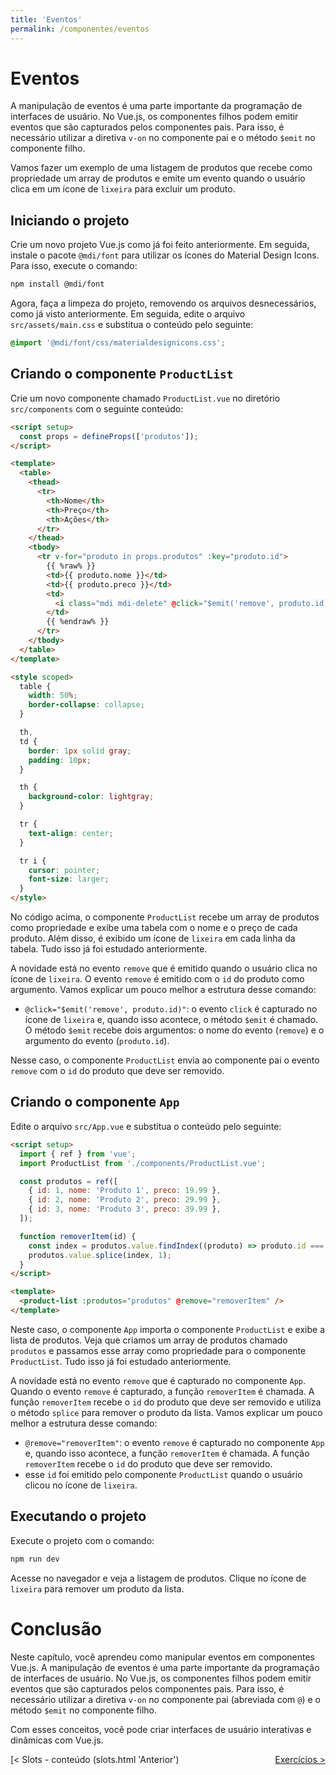 ```yaml
---
title: 'Eventos'
permalink: /componentes/eventos
---
```


# Eventos

A manipulação de eventos é uma parte importante da programação de interfaces de usuário. No Vue.js, os componentes filhos podem emitir eventos que são capturados pelos componentes pais. Para isso, é necessário utilizar a diretiva `v-on` no componente pai e o método `$emit` no componente filho.

Vamos fazer um exemplo de uma listagem de produtos que recebe como propriedade um array de produtos e emite um evento quando o usuário clica em um ícone de `lixeira` para excluir um produto.

## Iniciando o projeto

Crie um novo projeto Vue.js como já foi feito anteriormente. Em seguida, instale o pacote `@mdi/font` para utilizar os ícones do Material Design Icons. Para isso, execute o comando:

```bash
npm install @mdi/font
```

Agora, faça a limpeza do projeto, removendo os arquivos desnecessários, como já visto anteriormente. Em seguida, edite o arquivo `src/assets/main.css` e substitua o conteúdo pelo seguinte:

```css
@import '@mdi/font/css/materialdesignicons.css';
```

## Criando o componente `ProductList`

Crie um novo componente chamado `ProductList.vue` no diretório `src/components` com o seguinte conteúdo:

```html
<script setup>
  const props = defineProps(['produtos']);
</script>

<template>
  <table>
    <thead>
      <tr>
        <th>Nome</th>
        <th>Preço</th>
        <th>Ações</th>
      </tr>
    </thead>
    <tbody>
      <tr v-for="produto in props.produtos" :key="produto.id">
        {{ %raw% }}
        <td>{{ produto.nome }}</td>
        <td>{{ produto.preco }}</td>
        <td>
          <i class="mdi mdi-delete" @click="$emit('remove', produto.id)" />
        </td>
        {{ %endraw% }}
      </tr>
    </tbody>
  </table>
</template>

<style scoped>
  table {
    width: 50%;
    border-collapse: collapse;
  }

  th,
  td {
    border: 1px solid gray;
    padding: 10px;
  }

  th {
    background-color: lightgray;
  }

  tr {
    text-align: center;
  }

  tr i {
    cursor: pointer;
    font-size: larger;
  }
</style>
```

No código acima, o componente `ProductList` recebe um array de produtos como propriedade e exibe uma tabela com o nome e o preço de cada produto. Além disso, é exibido um ícone de `lixeira` em cada linha da tabela. Tudo isso já foi estudado anteriormente.

A novidade está no evento `remove` que é emitido quando o usuário clica no ícone de `lixeira`. O evento `remove` é emitido com o `id` do produto como argumento. Vamos explicar um pouco melhor a estrutura desse comando:

- `@click="$emit('remove', produto.id)"`: o evento `click` é capturado no ícone de `lixeira` e, quando isso acontece, o método `$emit` é chamado. O método `$emit` recebe dois argumentos: o nome do evento (`remove`) e o argumento do evento (`produto.id`).

Nesse caso, o componente `ProductList` envia ao componente pai o evento `remove` com o `id` do produto que deve ser removido.

## Criando o componente `App`

Edite o arquivo `src/App.vue` e substitua o conteúdo pelo seguinte:

```html
<script setup>
  import { ref } from 'vue';
  import ProductList from './components/ProductList.vue';

  const produtos = ref([
    { id: 1, nome: 'Produto 1', preco: 19.99 },
    { id: 2, nome: 'Produto 2', preco: 29.99 },
    { id: 3, nome: 'Produto 3', preco: 39.99 },
  ]);

  function removerItem(id) {
    const index = produtos.value.findIndex((produto) => produto.id === id);
    produtos.value.splice(index, 1);
  }
</script>

<template>
  <product-list :produtos="produtos" @remove="removerItem" />
</template>
```

Neste caso, o componente `App` importa o componente `ProductList` e exibe a lista de produtos. Veja que criamos um array de produtos chamado `produtos` e passamos esse array como propriedade para o componente `ProductList`. Tudo isso já foi estudado anteriormente.

A novidade está no evento `remove` que é capturado no componente `App`. Quando o evento `remove` é capturado, a função `removerItem` é chamada. A função `removerItem` recebe o `id` do produto que deve ser removido e utiliza o método `splice` para remover o produto da lista. Vamos explicar um pouco melhor a estrutura desse comando:

- `@remove="removerItem"`: o evento `remove` é capturado no componente `App` e, quando isso acontece, a função `removerItem` é chamada. A função `removerItem` recebe o `id` do produto que deve ser removido.
- esse `id` foi emitido pelo componente `ProductList` quando o usuário clicou no ícone de `lixeira`.

## Executando o projeto

Execute o projeto com o comando:

```bash
npm run dev
```

Acesse no navegador e veja a listagem de produtos. Clique no ícone de `lixeira` para remover um produto da lista.

# Conclusão

Neste capítulo, você aprendeu como manipular eventos em componentes Vue.js. A manipulação de eventos é uma parte importante da programação de interfaces de usuário. No Vue.js, os componentes filhos podem emitir eventos que são capturados pelos componentes pais. Para isso, é necessário utilizar a diretiva `v-on` no componente pai (abreviada com `@`) e o método `$emit` no componente filho.

Com esses conceitos, você pode criar interfaces de usuário interativas e dinâmicas com Vue.js.

<span style="display: flex; justify-content: space-between;"><span> [&lt; Slots - conteúdo (slots.html 'Anterior')</span><span>[Exercícios &gt;](exercícios.html 'Próximo')</span></span>
